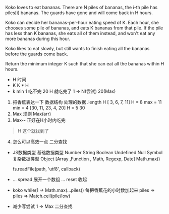Koko loves to eat bananas.  There are N piles of bananas, the i-th pile has piles[i] bananas.  The guards have gone and will come back in H hours.

Koko can decide her bananas-per-hour eating speed of K.  Each hour, she chooses some pile of bananas, and eats K bananas from that pile.  If the pile has less than K bananas, she eats all of them instead, and won't eat any more bananas during this hour.

Koko likes to eat slowly, but still wants to finish eating all the bananas before the guards come back.

Return the minimum integer K such that she can eat all the bananas within H hours.

- H 时间 
- K   K * H
- k min  1 吃不完
    20  H  就吃完了
    1 -> N(尝试)  20(Max)


1. 把香蕉表达一下  数据结构
    处理的数据 .length  H
    [ 3, 6, 7, 11]  H = 8
    max = 11 min = 4
    [30, 11, 23, 4, 20]  H = 5
    30 
2. Max   规则 Max(arr)
3. Max--  正好在H小时内吃完
 >H  这个就找到了
4. 怎么可以高效一点 二分查找

- JS数据类型
    基础数据类型  Number String Boolean  Undefined Null  Symbol
    复杂数据类型 Object  [Array ,Function , Math, Regexp, Date]
    Math.max()


    fs.readFile(path, 'utf8', callback)
- ... spread   展开一个数组
    ...  reset  收起

- koko 
    while(1 -> Math.max(...piles))
    每把香蕉花的小时数加起来
    piles => piles => Match.ceil(pile/low)
- 减少写尝试
    1 -> Max  二分查找
